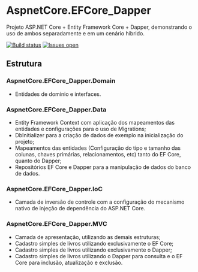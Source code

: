 # AspnetCore.EFCore_Dapper
Projeto ASP.NET Core + Entity Framework Core + Dapper, demonstrando o uso de ambos separadamente e em um cenário híbrido.

[![Build status](https://ci.appveyor.com/api/projects/status/w5p8cerx1mfxvkyl?svg=true)](https://ci.appveyor.com/project/andreluizsecco/aspnetcore-efcore-dapper)
[![Issues open](https://img.shields.io/github/issues-raw/andreluizsecco/aspnetcore.efcore_dapper.svg)](https://github.com/andreluizsecco/AspnetCore.EFCore_Dapper/issues)

## Estrutura
### AspnetCore.EFCore_Dapper.Domain

* Entidades de domínio e interfaces.

### AspnetCore.EFCore_Dapper.Data

* Entity Framework Context com aplicação dos mapeamentos das entidades e configurações para o uso de Migrations;
* DbInitializer para a criação de dados de exemplo na inicialização do projeto;
* Mapeamentos das entidades (Configuração do tipo e tamanho das colunas, chaves primárias, relacionamentos, etc) tanto do EF Core, quanto do Dapper;
* Repositórios EF Core e Dapper para a manipulação de dados do banco de dados.

### AspnetCore.EFCore_Dapper.IoC

* Camada de inversão de controle com a configuração do mecanismo nativo de injeção de dependência do ASP.NET Core.

### AspnetCore.EFCore_Dapper.MVC

* Camada de apresentação, utilizando as demais estruturas;
* Cadastro simples de livros utilizando exclusivamente o EF Core;
* Cadastro simples de livros utilizando exclusivamente o Dapper;
* Cadastro simples de livros utilizando o Dapper para consulta e o EF Core para inclusão, atualização e exclusão.
